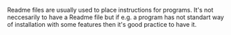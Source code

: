 Readme files are usually used to place instructions for programs.
It's not neccesarily to have a Readme file but if e.g. a program has not standart way of installation with some features then it's good practice to have it.
